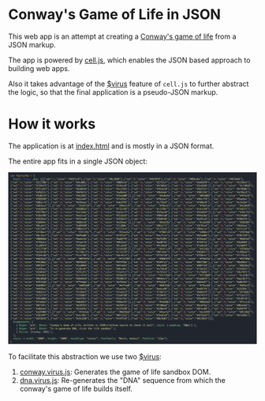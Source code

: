 # Conway's Game of Life in JSON

This web app is an attempt at creating a [Conway's game of life](https://en.wikipedia.org/wiki/Conway%27s_Game_of_Life) from a JSON markup.

The app is powered by [cell.js](https://www.celljs.org), which enables the JSON based approach to building web apps.

Also it takes advantage of the [$virus](https://github.com/intercellular/cell/blob/develop/VIRUS.md) feature of `cell.js` to further abstract the logic, so that the final application is a pseudo-JSON markup.

# How it works

The application is at [index.html](index.html) and is mostly in a JSON format.

The entire app fits in a single JSON object:

![img](json.png)

To facilitate this abstraction we use two [$virus](https://github.com/intercellular/cell/blob/develop/VIRUS.md):

1. [conway.virus.js](conway.virus.js): Generates the game of life sandbox DOM.
2. [dna.virus.js](dna.virus.js): Re-generates the "DNA" sequence from which the conway's game of life builds itself.
